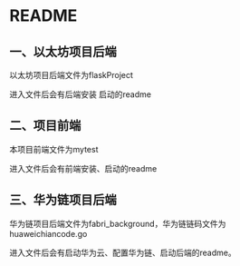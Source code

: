 # README

## 一、以太坊项目后端

以太坊项目后端文件为flaskProject

进入文件后会有后端安装 启动的readme

## 二、项目前端

本项目前端文件为mytest

进入文件后会有前端安装、启动的readme

## 三、华为链项目后端

华为链项目后端文件为fabri_background，华为链链码文件为huaweichiancode.go

进入文件后会有启动华为云、配置华为链、启动后端的readme。